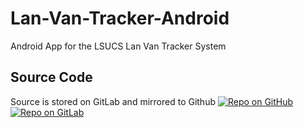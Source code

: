 # Lan-Van-Tracker-Android

Android App for the LSUCS Lan Van Tracker System

## Source Code
Source is stored on GitLab and mirrored to Github
[![Repo on GitHub](https://img.shields.io/badge/repo-GitHub-3D76C2.svg)](https://github.com/zackpollard/lan-van-tracker-android)
[![Repo on GitLab](https://img.shields.io/badge/repo-GitLab-6C488A.svg)](https://git.zackpollard.pro/personal-projects/open-source/lsucs/lan-van-tracker-android)
